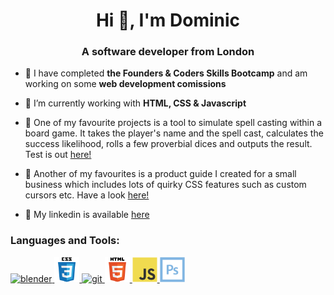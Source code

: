 <h1 align="center">Hi 👋, I'm Dominic</h1>
<h3 align="center">A software developer from London</h3>

- 🔭 I have completed **the Founders & Coders Skills Bootcamp** and am working on some **web development comissions**

- 🌱 I’m currently working with **HTML, CSS & Javascript**

- 🎲 One of my favourite projects is a tool to simulate spell casting within a board game. It takes the player's name and the spell cast, calculates the success likelihood, rolls a few proverbial dices and outputs the result. Test is out  <a href="https://dfllinton.github.io/Blank-Spell-Card-Mechanism/">here!</a>

 - 📖 Another of my favourites is a product guide I created for a small business which includes lots of quirky CSS features such as custom cursors etc. Have a look <a href="https://dfllinton.github.io/Product-Guide/">here!</a>

- 📄 My linkedin is available <a href="https://www.linkedin.com/in/d-f-l-linton/">here</a>

<h3 align="left">Languages and Tools:</h3>
<p align="left"> <a href="https://www.blender.org/" target="_blank" rel="noreferrer"> <img src="https://download.blender.org/branding/community/blender_community_badge_white.svg" alt="blender" width="40" height="40"/> </a> <a href="https://www.w3schools.com/css/" target="_blank" rel="noreferrer"> <img src="https://raw.githubusercontent.com/devicons/devicon/master/icons/css3/css3-original-wordmark.svg" alt="css3" width="40" height="40"/> </a> <a href="https://git-scm.com/" target="_blank" rel="noreferrer"> <img src="https://www.vectorlogo.zone/logos/git-scm/git-scm-icon.svg" alt="git" width="40" height="40"/> </a> <a href="https://www.w3.org/html/" target="_blank" rel="noreferrer"> <img src="https://raw.githubusercontent.com/devicons/devicon/master/icons/html5/html5-original-wordmark.svg" alt="html5" width="40" height="40"/> </a> <a href="https://developer.mozilla.org/en-US/docs/Web/JavaScript" target="_blank" rel="noreferrer"> <img src="https://raw.githubusercontent.com/devicons/devicon/master/icons/javascript/javascript-original.svg" alt="javascript" width="40" height="40"/> </a> <a href="https://www.photoshop.com/en" target="_blank" rel="noreferrer"> <img src="https://raw.githubusercontent.com/devicons/devicon/master/icons/photoshop/photoshop-line.svg" alt="photoshop" width="40" height="40"/> </a> </p>
